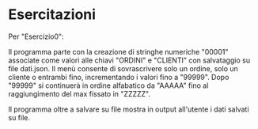 # Esercitazioni

Per "Esercizio0":

  Il programma parte con la creazione di stringhe numeriche "00001" associate come valori alle chiavi "ORDINI" e "CLIENTI" con salvataggio su file dati.json.
  Il menù consente di sovrascrivere solo un ordine, solo un cliente o entrambi fino, incrementando i valori fino a "99999".
  Dopo "99999" si continuerà in ordine alfabatico da "AAAAA" fino al raggiungimento del max fissato in "ZZZZZ".

  Il programma oltre a salvare su file mostra in output all'utente i dati salvati su file.
